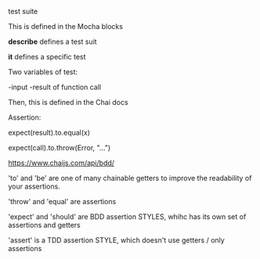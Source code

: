 test suite

This is defined in the Mocha blocks

**describe** defines a test suit

**it** defines a specific test

Two variables of test:

-input
-result of function call

Then, this is defined in the Chai docs

Assertion:

expect(result).to.equal(x)

expect(call).to.throw(Error, "...")

https://www.chaijs.com/api/bdd/

'to' and 'be' are one of many chainable getters to improve the readability of your assertions.

'throw' and 'equal' are assertions

'expect' and 'should' are BDD assertion STYLES, whihc has its own set of assertions and getters

'assert' is a TDD assertion STYLE, which doesn't use getters / only assertions
